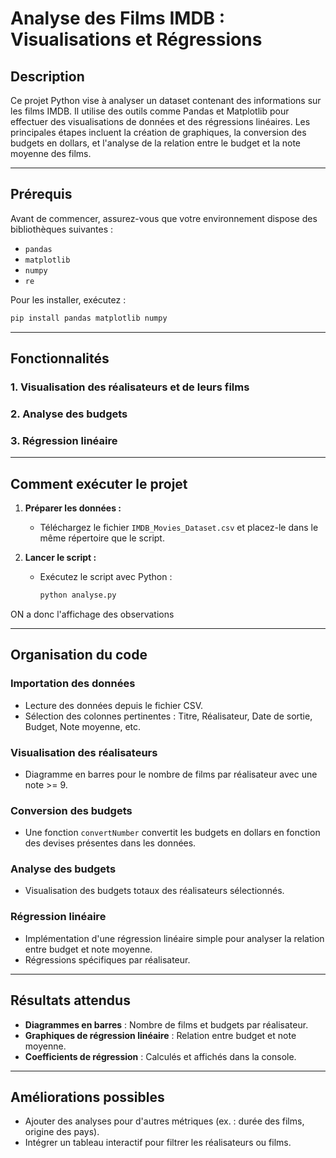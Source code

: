 # Analyse des Films IMDB : Visualisations et Régressions

## Description

Ce projet Python vise à analyser un dataset contenant des informations sur les films IMDB. Il utilise des outils comme Pandas et Matplotlib pour effectuer des visualisations de données et des régressions linéaires. Les principales étapes incluent la création de graphiques, la conversion des budgets en dollars, et l'analyse de la relation entre le budget et la note moyenne des films.

---

## Prérequis

Avant de commencer, assurez-vous que votre environnement dispose des bibliothèques suivantes :

- `pandas`
- `matplotlib`
- `numpy`
- `re`

Pour les installer, exécutez :
```bash
pip install pandas matplotlib numpy
```

---

## Fonctionnalités

### 1. Visualisation des réalisateurs et de leurs films


### 2. Analyse des budgets


### 3. Régression linéaire


---

## Comment exécuter le projet

1. **Préparer les données :**
   - Téléchargez le fichier `IMDB_Movies_Dataset.csv` et placez-le dans le même répertoire que le script.

2. **Lancer le script :**
   - Exécutez le script avec Python :
     ```bash
     python analyse.py
     ```
ON a donc l'affichage des observations

---

## Organisation du code

### Importation des données
- Lecture des données depuis le fichier CSV.
- Sélection des colonnes pertinentes : Titre, Réalisateur, Date de sortie, Budget, Note moyenne, etc.

### Visualisation des réalisateurs
- Diagramme en barres pour le nombre de films par réalisateur avec une note >= 9.

### Conversion des budgets
- Une fonction `convertNumber` convertit les budgets en dollars en fonction des devises présentes dans les données.

### Analyse des budgets
- Visualisation des budgets totaux des réalisateurs sélectionnés.

### Régression linéaire
- Implémentation d'une régression linéaire simple pour analyser la relation entre budget et note moyenne.
- Régressions spécifiques par réalisateur.

---

## Résultats attendus

- **Diagrammes en barres** : Nombre de films et budgets par réalisateur.
- **Graphiques de régression linéaire** : Relation entre budget et note moyenne.
- **Coefficients de régression** : Calculés et affichés dans la console.

---

## Améliorations possibles

- Ajouter des analyses pour d'autres métriques (ex. : durée des films, origine des pays).
- Intégrer un tableau interactif pour filtrer les réalisateurs ou films.
